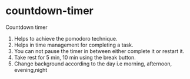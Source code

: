 # countdown-timer
Countdown timer
1. Helps to achieve the pomodoro technique.
2. Helps in time management for completing a task.
3. You can not pause the timer in between either complete it or restart it.
4. Take rest for 5 min, 10 min using the break button.
5. Change background according to the day i.e morning, afternoon, evening,night


